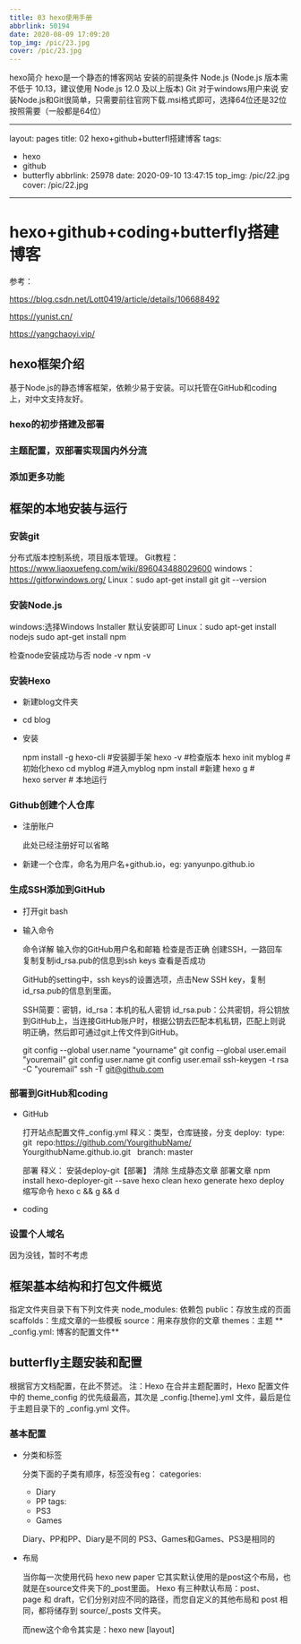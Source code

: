 ```yaml
---
title: 03 hexo使用手册
abbrlink: 50194
date: 2020-08-09 17:09:20
top_img: /pic/23.jpg
cover: /pic/23.jpg
---
```

hexo简介
hexo是一个静态的博客网站
安装的前提条件
Node.js (Node.js 版本需不低于 10.13，建议使用 Node.js 12.0 及以上版本)
Git
对于windows用户来说
安装Node.js和Git很简单，只需要前往官网下载.msi格式即可，选择64位还是32位按照需要（一般都是64位）

---
layout: pages
title: 02 hexo+github+butterfl搭建博客
tags:
  - hexo
  - github
  - butterfly
abbrlink: 25978
date: 2020-09-10 13:47:15
top_img: /pic/22.jpg
cover: /pic/22.jpg
---
# hexo+github+coding+butterfly搭建博客

参考：

https://blog.csdn.net/Lott0419/article/details/106688492

https://yunist.cn/

https://yangchaoyi.vip/

## hexo框架介绍

基于Node.js的静态博客框架，依赖少易于安装。可以托管在GitHub和coding上，对中文支持友好。

### hexo的初步搭建及部署

### 主题配置，双部署实现国内外分流

### 添加更多功能

## 框架的本地安装与运行

### 安装git

分布式版本控制系统，项目版本管理。
Git教程：https://www.liaoxuefeng.com/wiki/896043488029600
windows：https://gitforwindows.org/
Linux：sudo apt-get install git
			git --version

### 安装Node.js

windows:选择Windows Installer  默认安装即可
Linux：sudo apt-get install nodejs
sudo apt-get install npm

检查node安装成功与否
node -v
npm -v

### 安装Hexo

- 新建blog文件夹

- cd  blog

- 安装

  npm install -g hexo-cli       #安装脚手架
  hexo -v                #检查版本
  hexo init myblog   #初始化hexo
  cd myblog             #进入myblog
  npm install            #新建
  hexo g         #   
  hexo server  #  本地运行

### Github创建个人仓库

- 注册账户

  此处已经注册好可以省略

- 新建一个仓库，命名为用户名+github.io，eg: yanyunpo.github.io

### 生成SSH添加到GitHub

- 打开git bash

- 输入命令

  命令详解
  输入你的GitHub用户名和邮箱
  检查是否正确
  创建SSH，一路回车
  复制复制id_rsa.pub的信息到ssh keys
  查看是否成功

  GitHub的setting中，ssh keys的设置选项，点击New SSH key，复制id_rsa.pub的信息到里面。

  SSH简要：密钥，id_rsa：本机的私人密钥     id_rsa.pub：公共密钥，将公钥放到GitHub上，当连接GitHub账户时，根据公钥去匹配本机私钥，匹配上则说明正确，然后即可通过git上传文件到GitHub。

  git config --global user.name "yourname"
  git config --global user.email "youremail"
  git config user.name
  git config user.email
  ssh-keygen -t rsa -C "youremail"
  ssh -T git@github.com

### 部署到GitHub和coding

- GitHub

  打开站点配置文件_config.yml
  释义：类型，仓库链接，分支
  deploy:
  	 type: git
  	 repo:https://github.com/YourgithubName/
  	YourgithubName.github.io.git
   	branch: master

  部署
  释义：
  安装deploy-git【部署】
  清除
  生成静态文章 
  部署文章
  npm install hexo-deployer-git --save
  hexo clean
  hexo generate
  hexo deploy
  缩写命令
  hexo c && g && d

- coding

### 设置个人域名

因为没钱，暂时不考虑

## 框架基本结构和打包文件概览

指定文件夹目录下有下列文件夹
node_modules: 依赖包
public：存放生成的页面
scaffolds：生成文章的一些模板
source：用来存放你的文章
themes：主题
** _config.yml: 博客的配置文件**

## butterfly主题安装和配置

根据官方文档配置，在此不赘述。
注：Hexo 在合并主题配置时，Hexo 配置文件中的 theme_config 的优先级最高，其次是 _config.[theme].yml 文件，最后是位于主题目录下的 _config.yml 文件。

### 基本配置

- 分类和标签

  分类下面的子类有顺序，标签没有eg：
  categories:

  - Diary
  - PP
    tags:
  - PS3
  - Games

  Diary、PP和PP、Diary是不同的
  PS3、Games和Games、PS3是相同的

- 布局

  当你每一次使用代码 hexo new paper
  它其实默认使用的是post这个布局，也就是在source文件夹下的_post里面。
  Hexo 有三种默认布局：post、page 和 draft，它们分别对应不同的路径，而您自定义的其他布局和 post 相同，都将储存到 source/_posts 文件夹。

  而new这个命令其实是：hexo new [layout] <title>
  只不过这个layout默认是post罢了。

- page

  如果你想另起一页，那么可以使用
  hexo new page board
  系统会自动给你在source文件夹下创建一个board文件夹，以及此文件夹下的index.md，这样你访问的board对应的链接就是http://xxx.xxx/board

- draft【草稿】

  draft是草稿的意思，也就是你如果想写文章，又不希望被看到，那么可以
  hexo new draft newpage
  这样会在source/_draft中新建一个newpage.md文件，如果你的草稿文件写的过程中，想要预览一下，那么可以使用
  hexo server --draft
  在本地端口中开启服务预览。
  如果你的草稿文件写完了，想要发表到post中，
  hexo publish draft newpage
  就会自动把newpage.md发送到post中。

### 主题

GitHub上下载喜欢的主题，放置到theme的文件夹下，_config.xml中的theme换成主题文件夹的名字。
根据主题的文档进行配置修改即可。

### 多终端工作

原理：
1.master没有源文件，只有.deploy_git中的内容，source和配置文件等都没有，因此只能在本地工作，换了电脑就无法操作了。

2.因此将源文件上传到GitHub的另一个分支，当需要工作时，从远端克隆到本地。

操作：
1.GitHub新建分支

### coding page 部署实现国内外分流

## 发布文章

### 写文章

创建一个文章 
source/_post中打开markdown文件，编辑文章
hexo new newpapername
hexo clean
hexo g
hexo d